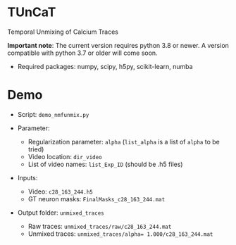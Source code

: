 # TUnCaT
Temporal Unmixing of Calcium Traces

**Important note**: The current version requires python 3.8 or newer. A version compatible with python 3.7 or older will come soon.  

* Required packages: numpy, scipy, h5py, scikit-learn, numba

# Demo 
* Script: `demo_nmfunmix.py`
* Parameter: 
  * Regularization parameter: `alpha` (`list_alpha` is a list of `alpha` to be tried)
  * Video location: `dir_video`
  * List of video names: `list_Exp_ID` (should be .h5 files)

* Inputs:
  * Video: `c28_163_244.h5`
  * GT neuron masks: `FinalMasks_c28_163_244.mat`

* Output folder: `unmixed_traces`
  * Raw traces: `unmixed_traces/raw/c28_163_244.mat`
  * Unmixed traces: `unmixed_traces/alpha= 1.000/c28_163_244.mat`